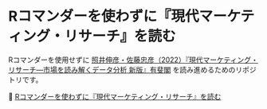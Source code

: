 # Rコマンダーを使わずに『現代マーケティング・リサーチ』を読む

Rコマンダーを使用せずに [照井伸彦・佐藤忠彦（2022）『現代マーケティング・リサーチ—市場を読み解くデータ分析 新版』有斐閣](https://www.yuhikaku.co.jp/books/detail/9784641166080) を読み進めるためのリポジトリです。

📄 [Rコマンダーを使わずに『現代マーケティング・リサーチ』を読む](https://takeshinishimura.github.io/RMarketingNoRcmdr/)
